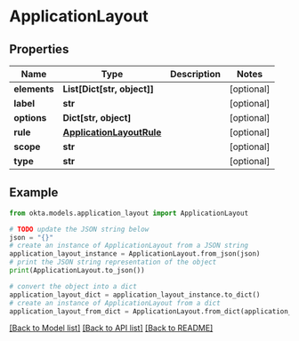 # ApplicationLayout


## Properties

Name | Type | Description | Notes
------------ | ------------- | ------------- | -------------
**elements** | **List[Dict[str, object]]** |  | [optional] 
**label** | **str** |  | [optional] 
**options** | **Dict[str, object]** |  | [optional] 
**rule** | [**ApplicationLayoutRule**](ApplicationLayoutRule.md) |  | [optional] 
**scope** | **str** |  | [optional] 
**type** | **str** |  | [optional] 

## Example

```python
from okta.models.application_layout import ApplicationLayout

# TODO update the JSON string below
json = "{}"
# create an instance of ApplicationLayout from a JSON string
application_layout_instance = ApplicationLayout.from_json(json)
# print the JSON string representation of the object
print(ApplicationLayout.to_json())

# convert the object into a dict
application_layout_dict = application_layout_instance.to_dict()
# create an instance of ApplicationLayout from a dict
application_layout_from_dict = ApplicationLayout.from_dict(application_layout_dict)
```
[[Back to Model list]](../README.md#documentation-for-models) [[Back to API list]](../README.md#documentation-for-api-endpoints) [[Back to README]](../README.md)


